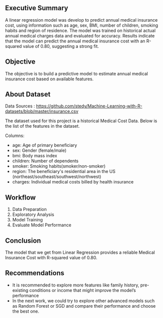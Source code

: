 ## Executive Summary

A linear regression model was develop to predict annual medical insurance cost, using information such as age, sex, BMI, number of children, smoking habits and region of residence. The model was trained on historical actual annual medical charges data and evaluated for accuracy. Results indicate that the model can predict the annual medical insurance cost with an R-squared value of 0.80, suggesting a strong fit.

## Objective

The objective is to build a predictive model to estimate annual medical insurance cost based on available features.

## About Dataset

Data Sources : https://github.com/stedy/Machine-Learning-with-R-datasets/blob/master/insurance.csv

The dataset used for this project is a historical Medical Cost Data. Below is the list of the features in the dataset.

Columns:

- age: Age of primary beneficiary
- sex: Gender (female/male)
- bmi: Body mass index
- children: Number of dependents
- smoker: Smoking habits(smoker/non-smoker)
- region: The beneficiary's residential area in the US (northeast/southeast/southwest/northwest)
- charges: Individual medical costs billed by health insurance

## Workflow

1. Data Preparation
2. Exploratory Analysis
3. Model Training
4. Evaluate Model Performance

## Conclusion

The model that we get from Linear Regression provides a reliable Medical Insurance Cost with R-squared value of 0.80.

## Recommendations

- It is recommended to explore more features like family history, pre-existing conditions or income that might improve the model’s performance
- In the next work, we could try to explore other advanced models such as Random Forest or SGD and compare their performance and choose the best one.

